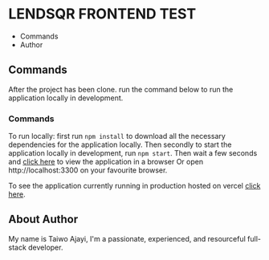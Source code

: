 # LENDSQR FRONTEND TEST
- Commands
- Author 


## Commands
After the project has been clone. run the command below to run the application locally in development.


### Commands
To run locally: first run ```npm install``` to download all the necessary dependencies for the application locally. Then secondly to start the application locally in development, run ```npm start```. Then wait a few seconds and [click here](http://localhost:3300) to view the application in a browser Or open http://localhost:3300 on your favourite browser. 

To see the application currently running in production hosted on vercel [click here](https://taiwo-ajayi-lendsqr-fe-test.vercel.app/).

## About Author
My name is Taiwo Ajayi, I'm a passionate, experienced, and resourceful full-stack developer.